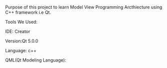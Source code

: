 
Purpose of this project to learn Model View Programming Arcthiecture using C++ framework i.e Qt.



Tools We Used:

IDE: Creator

Version:Qt 5.0.0

Language: c++

QML(Qt Modeling Language):
